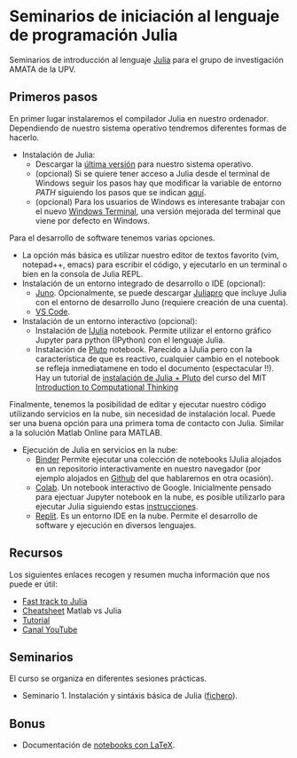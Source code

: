 # Seminarios de iniciación al lenguaje de programación Julia

Seminarios de introducción al lenguaje [Julia](https://julialang.org/) para el grupo de investigación AMATA de la UPV.

## Primeros pasos

En primer lugar instalaremos el compilador Julia en nuestro ordenador. Dependiendo de nuestro sistema operativo tendremos diferentes formas de hacerlo.
- Instalación de Julia:
  - Descargar la [última versión](https://julialang.org/downloads/) para nuestro sistema operativo.
  - (opcional) Si se quiere tener acceso a Julia desde el terminal de Windows seguir los pasos hay que modificar la variable de entorno _PATH_ siguiendo los pasos que se indican [aquí](https://julialang.org/downloads/platform/#windows).
  - (opcional) Para los usuarios de Windows es interesante trabajar con el nuevo [Windows Terminal](https://www.microsoft.com/es-es/p/windows-terminal/9n0dx20hk701?rtc=1&activetab=pivot:overviewtab), una versión mejorada del terminal que viene por defecto en Windows.
  
Para el desarrollo de software tenemos varias opciones.

- La opción más básica es utilizar nuestro editor de textos favorito (vim, notepad++, emacs) para escribir el código, y ejecutarlo en un terminal o bien en la consola de Julia REPL. 
- Instalación de un entorno integrado de desarrollo o IDE (opcional):
  - [Juno](https://junolab.org/). Opcionalmente, se puede descargar [Juliapro](https://juliacomputing.com/products/juliapro/) que incluye Julia con el entorno de desarrollo Juno (requiere creación de una cuenta).
  - [VS Code](https://code.visualstudio.com/).
- Instalación de un entorno interactivo (opcional):
  - Instalación de [IJulia](https://github.com/JuliaLang/IJulia.jl) notebook. Permite utilizar el entorno gráfico Jupyter para python (IPython) con el lenguaje Julia.
  - Instalación de [Pluto](https://github.com/fonsp/Pluto.jl/blob/master/README.md) notebook. Parecido a IJulia pero con la característica de que es reactivo, cualquier cambio en el notebook se refleja inmediatamene en todo el documento (espectacular !!). Hay un tutorial de [instalación de Julia + Pluto](https://computationalthinking.mit.edu/Fall20/installation/) del curso del MIT [Introduction to Computational Thinking](https://computationalthinking.mit.edu/Fall20/)

Finalmente, tenemos la posibilidad de editar y ejecutar nuestro código utilizando servicios en la nube, sin necesidad de instalación local. Puede ser una buena opción para una primera toma de contacto con Julia. Similar a la solución Matlab Online para MATLAB.
- Ejecución de Julia en servicios en la nube:
  - [Binder](https://mybinder.org/) Permite ejecutar una colección de notebooks IJulia alojados en un repositorio interactivamente en nuestro navegador (por ejemplo alojados en [Github](https://github.com) del que hablaremos en otra ocasión). 
  - [Colab](https://colab.research.google.com). Un notebook interactivo de Google. Inicialmente pensado para ejectuar Jupyter notebook en la nube, es posible utilizarlo para ejecutar Julia siguiendo estas [instrucciones](https://github.com/Dsantra92/Julia-on-Colab).
  - [Replit](https://replit.com/). Es un entorno IDE en la nube. Permite el desarrollo de software y ejecución en diversos lenguajes.

## Recursos
Los siguientes enlaces recogen y resumen mucha información que nos puede er útil:
- [Fast track to Julia](https://juliadocs.github.io/Julia-Cheat-Sheet/)
- [Cheatsheet](https://cheatsheets.quantecon.org/) Matlab vs Julia
- [Tutorial](https://syl1.gitbook.io/julia-language-a-concise-tutorial/)
- [Canal YouTube](https://www.youtube.com/channel/UC9IuUwwE2xdjQUT_LMLONoA/playlists)

## Seminarios
El curso se organiza en diferentes sesiones prácticas.
- Seminario 1. Instalación y sintáxis básica de Julia ([fichero](./seminario1/seminario1.ipynb)).

## Bonus
- Documentación de [notebooks con LaTeX](./latex/latex.ipynb).

